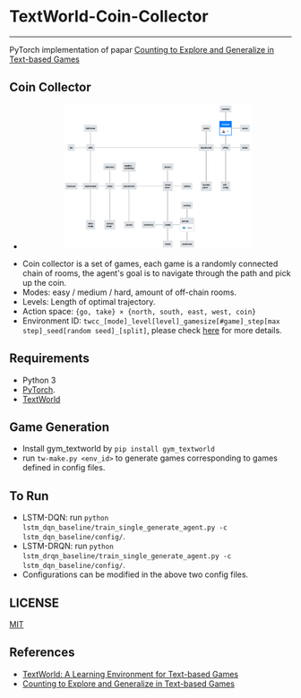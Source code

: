 # TextWorld-Coin-Collector
--------------------------------------------------------------------------------
PyTorch implementation of papar [Counting to Explore and Generalize in Text-based Games][counting]

## Coin Collector
* <p align=center><img width="70%" src="hard_level10.png" /></p>
* Coin collector is a set of games, each game is a randomly connected chain of rooms, the agent's goal is to navigate through the path and pick up the coin.
* Modes: easy / medium / hard, amount of off-chain rooms.
* Levels: Length of optimal trajectory.
* Action space: `{go, take} × {north, south, east, west, coin}​`
* Environment ID: `twcc_[mode]_level[level]_gamesize[#game]_step[max step]_seed[random seed]_[split]`, please check [here][coin_collector] for more details.

## Requirements
* Python 3
* [PyTorch][pytorch_install].
* [TextWorld][textworld_install]

## Game Generation
* Install gym_textworld by `pip install gym_textworld`
* run `tw-make.py <env_id>` to generate games corresponding to games defined in config files.

## To Run
* LSTM-DQN: run `python lstm_dqn_baseline/train_single_generate_agent.py -c lstm_dqn_baseline/config/`.
* LSTM-DRQN: run `python lstm_drqn_baseline/train_single_generate_agent.py -c lstm_dqn_baseline/config/`.
* Configurations can be modified in the above two config files.

## LICENSE
[MIT][MIT]

## References
* [TextWorld: A Learning Environment for Text-based Games][textworld_paper]
* [Counting to Explore and Generalize in Text-based Games][counting]

[pytorch_install]: http://pytorch.org/
[textworld_install]: https://github.com/Microsoft/TextWorld/
[counting]: https://arxiv.org/abs/1806.11525/
[textworld_paper]: https://arxiv.org/abs/1806.11532/
[coin_collector]: https://github.com/xingdi-eric-yuan/TextWorld-Coin-Collector/blob/master/gym_textworld/gym_textworld/coin_collector.py/
[MIT]: https://github.com/xingdi-eric-yuan/TextWorld-Coin-Collector/blob/master/LICENSE/